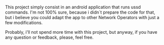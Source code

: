 This project simply consist in an android application that runs ussd commands.
I'm not 100% sure, because i didn´t prepare the code for that, but i believe you could adapt the app to other Network Operators with just a few modifications.

Probably, i'll not spend more time with this project, but anyway, if you have any question or feedback, please, feel free.